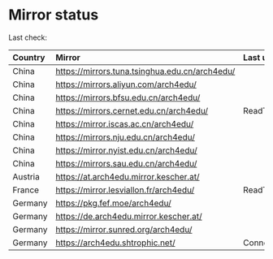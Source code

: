 <script src="./time.js"></script>
# Mirror status
Last check: <script type="text/javascript">localize(1760524079.312144);</script>

|Country|Mirror|Last update|
|:------|:-----|:----------|
|China|https://mirrors.tuna.tsinghua.edu.cn/arch4edu/|<script type="text/javascript">localize(1760510803);</script>|
|China|https://mirrors.aliyun.com/arch4edu/|<script type="text/javascript">localize(1760467431);</script>|
|China|https://mirrors.bfsu.edu.cn/arch4edu/|<script type="text/javascript">localize(1760510803);</script>|
|China|https://mirrors.cernet.edu.cn/arch4edu/|ReadTimeout|
|China|https://mirror.iscas.ac.cn/arch4edu/|<script type="text/javascript">localize(1760510803);</script>|
|China|https://mirrors.nju.edu.cn/arch4edu/|<script type="text/javascript">localize(1760467431);</script>|
|China|https://mirror.nyist.edu.cn/arch4edu/|<script type="text/javascript">localize(1760467431);</script>|
|China|https://mirrors.sau.edu.cn/arch4edu/|<script type="text/javascript">localize(1756795646);</script>|
|Austria|https://at.arch4edu.mirror.kescher.at/|<script type="text/javascript">localize(1760510803);</script>|
|France|https://mirror.lesviallon.fr/arch4edu/|ReadTimeout|
|Germany|https://pkg.fef.moe/arch4edu/|<script type="text/javascript">localize(1760510803);</script>|
|Germany|https://de.arch4edu.mirror.kescher.at/|<script type="text/javascript">localize(1760510803);</script>|
|Germany|https://mirror.sunred.org/arch4edu/|<script type="text/javascript">localize(1760510803);</script>|
|Germany|https://arch4edu.shtrophic.net/|ConnectionError|

<script src="./tablefilter/tablefilter.js"></script>
<script src="./table.js"></script>